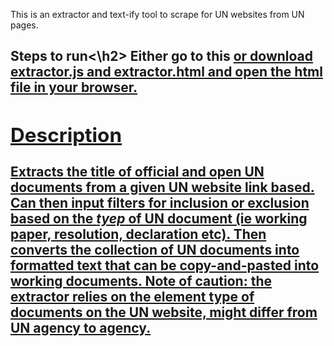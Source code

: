 This is an extractor and text-ify tool to scrape for UN websites from UN pages. 

<h2>Steps to run<\h2>
Either go to this <a href="https://htmlpreview.github.io/?https://github.com/philiptham2546/extractor/blob/main/extractor.html" text="link"> or download extractor.js and extractor.html and open the html file in your browser.

<h2>Description</h2>
Extracts the title of official and open UN documents from a given UN website link based. Can then input filters for inclusion or exclusion based on the <i>tyep</i> of UN document (ie working paper, resolution, declaration etc). Then converts the collection of UN documents into formatted text that can be copy-and-pasted into working documents. Note of caution: the extractor relies on the element type of documents on the UN website, might differ from UN agency to agency.
